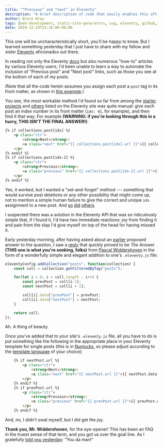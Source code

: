 ```yaml
---
title: "“Previous” and “next” in Eleventy"
description: "A brief description of code that easily enables this oft-requested feature."
author: Bryce Wray
tags: [web-development, static-site-generators, ssg, eleventy, github, javascript]
date: 2019-12-23T15:16:00-06:00
---
```


This one will be uncharacteristically short, you'll be happy to know. But I learned something yesterday that I just have to share with my fellow and sister [Eleventy](https://11ty.dev) aficionados out there.

In reading not only the Eleventy [docs](https://11ty.dev/docs) but also numerous "how-to" articles by various Eleventy users, I'd been unable to learn a way to automate the inclusion of "Previous post" and "Next post" links, such as those you see at the bottom of each of my posts.

(Note that all the code herein assumes you assign each post a `post` tag in its front matter, as shown in [this example](https://www.11ty.dev/docs/collections/).)

You see, the most workable method I'd found so far from among the [starter projects](https://11ty.dev/docs/starter) and [others](https://11ty.dev/docs/sites) listed on the Eleventy site was quite manual: give each post an index number in its front matter (`idx: 41`, for example), and then find it that way. For example **(WARNING: if you're looking through this in a hurry, THIS *ISN'T* THE FINAL ANSWER!)**:

```html
{% if collections.post[idx] %}
	<p class="ctr">
		<strong>Next</strong>:
		<a class="next" href="{{ collections.post[idx].url }}">{{ collections.post[idx].data.title }}</a>
	</p>
{% endif %}
{% if collections.post[idx-2] %}
	<p class="ctr">
		<strong>Previous</strong>:
		<a class="previous" href="{{ collections.post[idx-2].url }}">{{ collections.post[idx-2].data.title }}</a>
	</p>
{% endif %}
```

Yes, it worked, but I wanted a "set-and-forget" method --- something that would survive post deletions or any other possibility that might come up, not to mention a simple human failure to give the correct and unique `idx` assignment to a new post. And [so](https://github.com/11ty/eleventy/issues/211) [did](https://github.com/11ty/eleventy/issues/529) [others](https://github.com/11ty/eleventy/issues/819).

I suspected there was a solution in the Eleventy API that was so ridiculously simple that, if I found it, I'd have two immediate reactions: joy from finding it and pain from the slap I'd give myself on top of the head for having missed it.

Early yesterday morning, after having asked about an [earlier](https://github.com/11ty/eleventy/issues/529#issuecomment-532393625) proposed answer to the question, I saw a [reply](https://github.com/11ty/eleventy/issues/529#issuecomment-568257426) that quickly proved to be *The* Answer **(THIS one is what you're seeking, folks)** from [Pascal Widdershoven](https://pascalw.me) in the form of a wonderfully simple and elegant addition to one's `.eleventy.js` file:

```js
eleventyConfig.addCollection("posts", function(collection) {
	const coll = collection.getFilteredByTag("posts");

	for(let i = 0; i < coll.length ; i++) {
		const prevPost = coll[i-1];
		const nextPost = coll[i + 1];

		coll[i].data["prevPost"] = prevPost;
		coll[i].data["nextPost"] = nextPost;
	}

	return coll;
});
```

Ah. A thing of beauty.

Once you've added that to your site's `.eleventy.js` file, all you have to do is put something like the following in the appropriate place in your Eleventy template for single posts (this is in [Nunjucks](https://www.11ty.dev/docs/languages/nunjucks/), so please adjust according to the [template language](https://www.11ty.dev/docs/languages/) of your choice):

```html
	{% if nextPost.url %}
		<p class="ctr">
			<strong>Next</strong>:
			<a class="next" href="{{ nextPost.url }}">{{ nextPost.data.title }}</a>
		</p>
	{% endif %}
	{% if prevPost.url %}
		<p class="ctr">
			<strong>Previous</strong>:
			<a class="previous" href="{{ prevPost.url }}">{{ prevPost.data.title }}</a>
		</p>
	{% endif %}
```

And, no, I didn't swat myself, but I did get the joy.

**Thank you, Mr. Widdershoven**, for the eye-opener! This has been an FAQ in the truest sense of that term, and you got us over the goal line. As I gratefully [told you yesterday](https://github.com/11ty/eleventy/issues/529#issuecomment-568258911): "You da man!"
